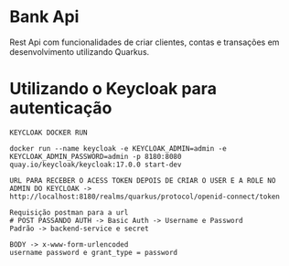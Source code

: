 # Bank Api
Rest Api com funcionalidades de criar clientes, contas e transações em desenvolvimento
utilizando Quarkus.

# Utilizando o Keycloak para autenticação

    KEYCLOAK DOCKER RUN

    docker run --name keycloak -e KEYCLOAK_ADMIN=admin -e 
    KEYCLOAK_ADMIN_PASSWORD=admin -p 8180:8080 
    quay.io/keycloak/keycloak:17.0.0 start-dev

    URL PARA RECEBER O ACESS TOKEN DEPOIS DE CRIAR O USER E A ROLE NO ADMIN DO KEYCLOAK -> http://localhost:8180/realms/quarkus/protocol/openid-connect/token
    
    Requisição postman para a url
    # POST PASSANDO AUTH -> Basic Auth -> Username e Password
    Padrão -> backend-service e secret
    
    BODY -> x-www-form-urlencoded
    username password e grant_type = password